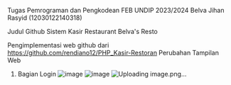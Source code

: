 Tugas Pemrograman dan Pengkodean FEB UNDIP 2023/2024
Belva Jihan Rasyid (12030122140318)

Judul Github Sistem Kasir Restaurant Belva's Resto

Pengimplementasi web github dari https://github.com/rendiano12/PHP_Kasir-Restoran
Perubahan Tampilan Web
1. Bagian Login
![image](https://github.com/belvajihan/PengkodeandanPemrograman-Sistem-Kasir-Restaurant/assets/152500318/c2c4b0e4-d745-4a64-a5a6-057e69582fb6)
![image](https://github.com/belvajihan/PengkodeandanPemrograman-Sistem-Kasir-Restaurant/assets/152500318/ec65a1e7-34c9-4cf8-9820-8a48d1c3c408)
![Uploading image.png…]()
